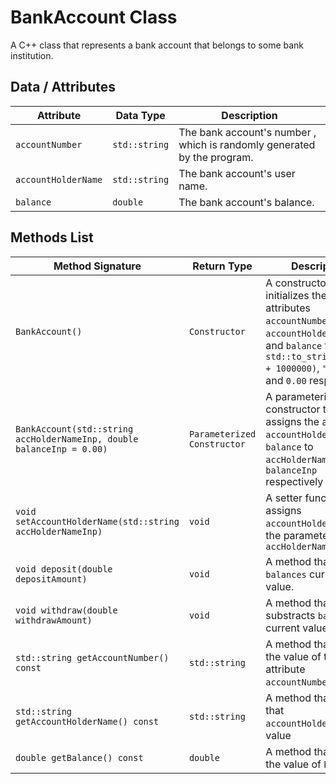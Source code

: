 # BankAccount Class

A C++ class that represents a bank account that belongs to some bank institution.

## Data / Attributes

| Attribute           | Data Type     | Description                    |
|---------------------|---------------|--------------------------------|
| `accountNumber` | `std::string` | The bank account's number , which is randomly generated by the program.             |
| `accountHolderName`     | `std::string` | The bank account's user name.              |
| `balance`           | `double` | The bank account's balance.        |


## Methods List

| Method Signature             | Return Type   | Description               |
|------------------------------|---------------|---------------------------|
|`BankAccount()`|`Constructor`|A constructor that initializes the attributes `accountNumber`, `accountHolderName`, and `balance` to `std::to_string(rand() + 1000000)`, `"No Name"`, and `0.00` respectively. |
|`BankAccount(std::string accHolderNameInp, double balanceInp = 0.00)`|`Parameterized Constructor`|A parameterized constructor that assigns the attributes `accountHolderName` and `balance` to `accHolderNameInp` and `balanceInp` respectively |
|`void setAccountHolderName(std::string accHolderNameInp)`|`void`|A setter function that assigns `accountHolderName` to the parameter `accHolderNameInp`|
|`void deposit(double depositAmount)`|`void`| A method that adds to `balances` current value. |
|`void withdraw(double withdrawAmount)`|`void`|A method that substracts `balances` current value. |
|`std::string getAccountNumber() const`|`std::string`|A method that returns the value of the attribute `accountNumber`.|
|`std::string getAccountHolderName() const`|`std::string`|A method that returns that `accountHolderName`'s value|
|`double getBalance() const`|`double`|A method that returns the value of `balance`.|
